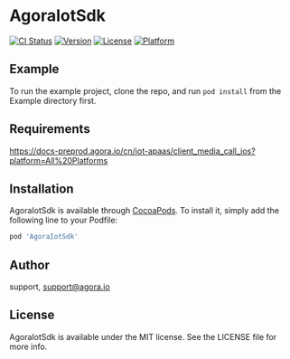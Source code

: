 # AgoraIotSdk

[![CI Status](https://img.shields.io/travis/goooon/AgoraIotSdk.svg?style=flat)](https://travis-ci.org/goooon/AgoraIotSdk)
[![Version](https://img.shields.io/cocoapods/v/AgoraIotSdk.svg?style=flat)](https://cocoapods.org/pods/AgoraIotSdk)
[![License](https://img.shields.io/cocoapods/l/AgoraIotSdk.svg?style=flat)](https://cocoapods.org/pods/AgoraIotSdk)
[![Platform](https://img.shields.io/cocoapods/p/AgoraIotSdk.svg?style=flat)](https://cocoapods.org/pods/AgoraIotSdk)

## Example

To run the example project, clone the repo, and run `pod install` from the Example directory first.

## Requirements

https://docs-preprod.agora.io/cn/iot-apaas/client_media_call_ios?platform=All%20Platforms

## Installation

AgoraIotSdk is available through [CocoaPods](https://cocoapods.org). To install
it, simply add the following line to your Podfile:

```ruby
pod 'AgoraIotSdk'
```

## Author

support, support@agora.io

## License

AgoraIotSdk is available under the MIT license. See the LICENSE file for more info.
